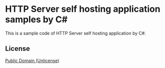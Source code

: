 # HTTP Server self hosting application samples by C#

This is a sample code of HTTP Server self hosting application by C#.

## License

[Public Domain (Unlicense)](LICENSE)
